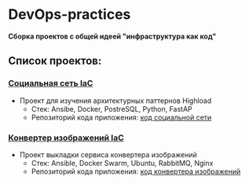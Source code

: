 # DevOps-practices

<b>Сборка проектов с общей идеей "инфраструктура как код"</b>

## Список проектов:

### [Социальная сеть IaC](https://github.com/rudikrudik/socialNetwork-devops) 
- Проект для изучения архитектурных паттернов Highload
  - Cтек: Ansibe, Docker, PostreSQL, Python, FastAP
  - Репозиторий кода приложения: [код социальной сети](https://github.com/rudikrudik/socialNetwork) 


### [Конвертер изображений IaC](#t)
- Проект выкладки сервиса конвертера изображений
  - Стек: Ansible, Docker Swarm, Ubuntu, RabbitMQ, Nginx
  - Репозиторий кода приложения: [код конвертера изображений](https://github.com/rudikrudik/converter-app)

